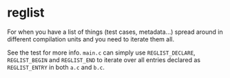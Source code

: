 # reglist

For when you have a list of things (test cases, metadata...) spread around in different compilation units and you need to iterate them all.

See the test for more info.
`main.c` can simply use `REGLIST_DECLARE`, `REGLIST_BEGIN` and `REGLIST_END` to iterate over all entries declared as `REGLIST_ENTRY` in both `a.c` and `b.c`.
